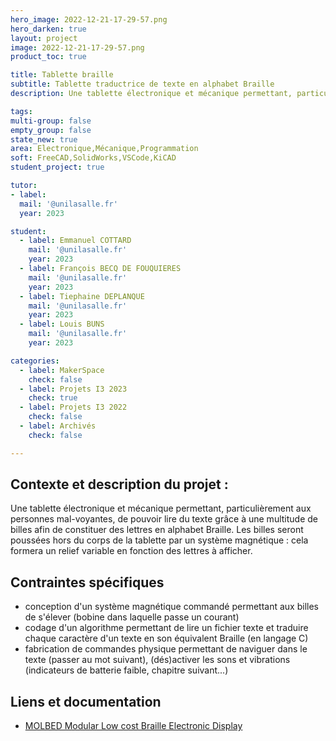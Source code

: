 ```yaml
---
hero_image: 2022-12-21-17-29-57.png
hero_darken: true
layout: project
image: 2022-12-21-17-29-57.png
product_toc: true

title: Tablette braille
subtitle: Tablette traductrice de texte en alphabet Braille
description: Une tablette électronique et mécanique permettant, particulièrement aux personnes mal-voyantes, de pouvoir lire du texte.

tags: 
multi-group: false
empty_group: false
state_new: true
area: Electronique,Mécanique,Programmation
soft: FreeCAD,SolidWorks,VSCode,KiCAD
student_project: true

tutor:
- label: 
  mail: '@unilasalle.fr'
  year: 2023

student:
  - label: Emmanuel COTTARD
    mail: '@unilasalle.fr'
    year: 2023
  - label: François BECQ DE FOUQUIERES
    mail: '@unilasalle.fr'
    year: 2023
  - label: Tiephaine DEPLANQUE
    mail: '@unilasalle.fr'
    year: 2023
  - label: Louis BUNS
    mail: '@unilasalle.fr'
    year: 2023

categories:
  - label: MakerSpace
    check: false
  - label: Projets I3 2023
    check: true
  - label: Projets I3 2022
    check: false
  - label: Archivés
    check: false

---
```


## Contexte et description du projet :

Une tablette électronique et mécanique permettant, particulièrement aux personnes mal-voyantes, de pouvoir lire du texte grâce à une multitude de billes afin de constituer des lettres en alphabet Braille. Les billes seront poussées hors du corps de la tablette par un système magnétique : cela formera un relief variable en fonction des lettres à afficher.

## Contraintes spécifiques

- conception d'un système magnétique commandé permettant aux billes de s'élever (bobine dans laquelle passe un courant)
- codage d'un algorithme permettant de lire un fichier texte et traduire chaque caractère d'un texte en son équivalent Braille (en langage C)
- fabrication de commandes physique permettant de naviguer dans le texte (passer au mot suivant), (dés)activer les sons et vibrations (indicateurs de batterie faible, chapitre suivant...)

## Liens et documentation

- [MOLBED Modular Low cost Braille Electronic Display](https://hackaday.io/project/12442-molbed-modular-low-cost-braille-electronic-display)